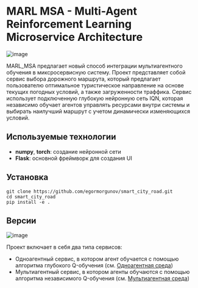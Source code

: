 # MARL MSA - Multi-Agent Reinforcement Learning Microservice Architecture

![image](https://github.com/user-attachments/assets/8ebdc814-8eed-48ef-97f6-c0e05f8b0c3d)

MARL_MSA предлагает новый способ интеграции мультиагентного обучения в миксросервисную систему. Проект представляет собой сервис выбора дорожного маршрута, который предлагает пользователю оптимальное туристическое направление на основе текущих погодных условий, а также загруженности траффика. Сервис использует подключенную глубокую нейронную сеть IQN, которая независимо обучает агентов управлять ресурсами внутри системы и выбирать наилучший маршрут с учетом динамически изменяющихся условий.

## Используемые технологии

- **numpy**, **torch**: создание нейронной сети
- **Flask**: основной фреймворк для создания UI

## Установка
```
git clone https://github.com/egormorgunov/smart_city_road.git
cd smart_city_road
pip install -e .
```

## Версии

![image](https://github.com/user-attachments/assets/67b99a0c-cfe0-4dea-ae0a-cfbe8d8a2dd9)

Проект включает в себя два типа сервисов:
- Одноагентный сервис, в котором агент обучается с помощью алгоритма глубокого Q-обучения (см. [Одноагентная среда](single_agent/MicroserviceEnvironment.py))
- Мультиагентный сервис, в котором агенты обучаются с помощью алгоритма независимого Q-обучения (см. [Мультиагентная среда](multi_agent/MicroserviceEnvironment.py))

